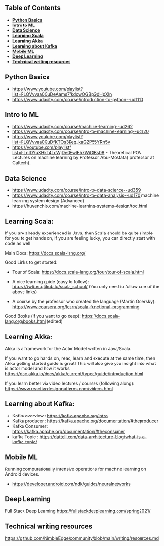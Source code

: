 ## Table of Contents
- [**Python Basics**](#Python-Basics)
- [**Intro to ML**](#Intro-to-ML)
- [**Data Science**](#Data-Science)
- [**Learning Scala**](#Learning-Scala)
- [**Learning Akka**](#Learning-Akka)
- [**Learning about Kafka**](#Learning-about-Kafka)
- [**Mobile ML**](#Mobile-ML)
- [**Deep Learning**](#Deep-Learning)
- [**Technical writing resources**](#Technical-writing-resources)



## Python Basics
- https://www.youtube.com/playlist?list=PLQVvvaa0QuDeAams7fkdcwOGBpGdHpXln
- https://www.udacity.com/course/introduction-to-python--ud1110
## Intro to ML
- https://www.udacity.com/course/machine-learning--ud262
- https://www.udacity.com/course/intro-to-machine-learning--ud120
- https://www.youtube.com/playlist?list=PLQVvvaa0QuDfKTOs3Keq_kaG2P55YRn5v
- https://youtube.com/playlist?list=PLnIDYuXHkit4LcWjDe0EwlE57WiGlBs08 -
Theoretical POV Lectures on machine learning  by Professor Abu-Mostafa( professor at Caltech). 
## Data Science
- https://www.udacity.com/course/intro-to-data-science--ud359
- https://www.udacity.com/course/intro-to-data-analysis--ud170
machine learning system design (Advanced)
- https://huyenchip.com/machine-learning-systems-design/toc.html

## Learning Scala:
If you are already experienced in Java, then Scala should be quite simple for you to get hands on, if you are feeling lucky, you can directly start with code as well 

Main Docs:
https://docs.scala-lang.org/

Good Links to get started:
- Tour of Scala: https://docs.scala-lang.org/tour/tour-of-scala.html
- A nice learning guide (easy to follow): https://twitter.github.io/scala_school/
(You only need to follow one of the above links)

- A course by the professor who created the language (Martin Odersky): https://www.coursera.org/learn/scala-functional-programming

Good Books (if you want to go deep):
https://docs.scala-lang.org/books.html (edited)

## Learning Akka:
Akka is a framework for the Actor Model written in Java/Scala.

If you want to go hands on, read, learn and execute at the same time, then Akka getting started guide is great!
This will also give you insight into what is actor model and how it works.
https://doc.akka.io/docs/akka/current/typed/guide/introduction.html

If you learn better via video lectures / courses (following along):
https://www.reactivedesignpatterns.com/videos.html

## Learning about Kafka:
- Kafka overview : https://kafka.apache.org/intro
- Kafka producer : https://kafka.apache.org/documentation/#theproducer
- Kafka Consumer : https://kafka.apache.org/documentation/#theconsumer
- kafka Topic : https://dattell.com/data-architecture-blog/what-is-a-kafka-topic/

## Mobile ML 
Running computationally intensive operations for machine learning on Android devices.
- https://developer.android.com/ndk/guides/neuralnetworks

## Deep Learning
Full Stack Deep Learning
https://fullstackdeeplearning.com/spring2021/

## Technical writing resources
https://github.com/NimbleEdge/community/blob/main/writing/resources.md
